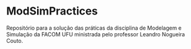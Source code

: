 # ModSimPractices
Repositório para a solução das práticas da disciplina de Modelagem e Simulação da FACOM UFU ministrada pelo professor Leandro Nogueira Couto.
